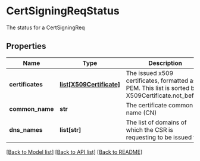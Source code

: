 # CertSigningReqStatus

The status for a CertSigningReq
## Properties
Name | Type | Description | Notes
------------ | ------------- | ------------- | -------------
**certificates** | [**list[X509Certificate]**](X509Certificate.md) | The issued x509 certificates, formatted as PEM. This list is sorted by X509Certificate.not_before.  | [optional] 
**common_name** | **str** | The certificate common name (CN)  | [optional] [readonly] 
**dns_names** | **list[str]** | The list of domains of which the CSR is requesting to be issued to. | [optional] [readonly] 

[[Back to Model list]](../README.md#documentation-for-models) [[Back to API list]](../README.md#documentation-for-api-endpoints) [[Back to README]](../README.md)


